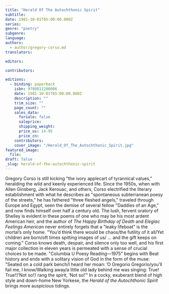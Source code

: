 ```yaml
---
title: "Herald Of The Autochthonic Spirit"
subtitle:
date: 1981-10-01T05:00:00.000Z
series:
genre: "poetry"
subgenre:
language:
authors:
  - author/gregory-corso.md
translators:

editors:

contributors:

editions:
  - binding: paperback
    isbn: 9780811208086
    date: 1981-10-01T05:00:00.000Z
    description: ""
    trim_size: ""
    page_count: ""
    sales_data:
      forsale: false
      saleprice:
      shipping_weight:
      price_us: 14.95
      price_cn:
    contributors:
    cover_image: "/Herald_Of_The_Autochthonic_Spirit.jpg"
featured_image:
  file:
draft: false
_slug: herald-of-the-autochthonic-spirit
---
```


Gregory Corso is still kicking "the ivory applecart of tyrannical values," heralding the wild and keenly experienced life. Since the 1950s, when with Allen Ginsberg, Jack Kerouac, and others, Corso electrified the literary establishment with what he describes as "spontaneous subterranean poesy of the streets," he has fathered "three fleshed angels," traveled through Europe and Egypt, seen the demise of several fellow "Daddies of an Age," and now finds himself over half a century old. The lush, fervent oratory of Shelley is evident in these poems of one who may be his most ardent American heir, and the author of _The Happy Birthday of Death_ and _Elegiac Feelings American_ never entirely forgets that a "leaky lifeboat" is the mortal’s only home. "You’d think there would be chaos/the futility of it all/Yet children are born/oft times spitting images of us/ ... and the gift keeps on coming." Corso knows death, despair, and silence only too well, and his first major collection in eleven years is permeated with a sense of crucial choices to be made. "Columbia U Poesy Reading––1975" begins with Beat history and ends with a solitary vision of God in the form of the muse: "Seated on a cold park bench/I heard her moan: ’O Gregorio Gregorio/you’ll fail me, I know/Walking away/a little old lady behind me was singing: True! True!’/’Not so!’/ rang the spirit, ’Not so!’” In a cocky, exuberant blend of high style and down-home New Yorkese, the _Herald of the Autochthonic Spirit_ brings more auspicious tidings.

